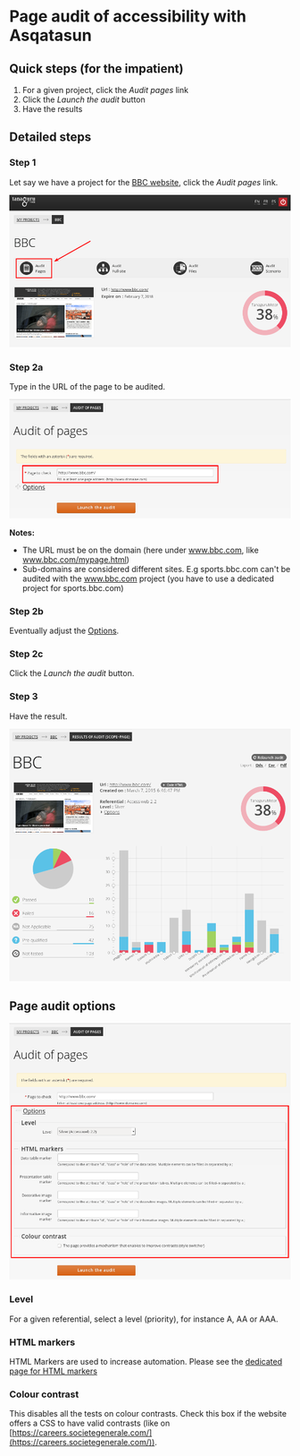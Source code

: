 # Page audit of accessibility with Asqatasun

## Quick steps (for the impatient)

1. For a given project, click the *Audit pages* link
1. Click the *Launch the audit* button
1. Have the results

## Detailed steps

### Step 1

Let say we have a project for the [BBC website](http://www.bbc.com/), click the
*Audit pages* link. 

![](Images/screenshot_20150307_ASQATASUN_PAGE_audit_BBC_00.png)

### Step 2a

Type in the URL of the page to be audited. 

![](Images/screenshot_20150307_ASQATASUN_PAGE_audit_BBC_10.png)

**Notes:**

* The URL must be on the domain (here under www.bbc.com, like www.bbc.com/mypage.html)
* Sub-domains are considered different sites. E.g sports.bbc.com can't be audited
with the www.bbc.com project (you have to use a dedicated project for sports.bbc.com)

### Step 2b

Eventually adjust the [Options](#page-audit-options).

### Step 2c

Click the *Launch the audit* button.

### Step 3

Have the result.

![](Images/screenshot_20150307_ASQATASUN_PAGE_audit_BBC_30_result.png)

## Page audit options

![](Images/screenshot_20150307_ASQATASUN_PAGE_audit_BBC_20_options.png)

### Level

For a given referential, select a level (priority), for instance A, AA or AAA.

### HTML markers

HTML Markers are used to increase automation. Please see the [dedicated page for 
HTML markers ](userdoc-HTML-markers.md)

### Colour contrast

This disables all the tests on colour contrasts. Check this box if the website
offers a CSS to have valid contrasts (like on [https://careers.societegenerale.com/](https://careers.societegenerale.com/)).
